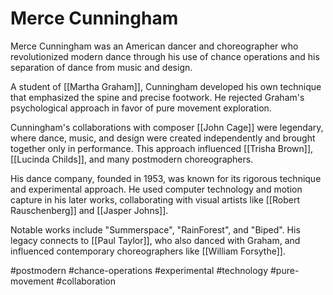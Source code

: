 # Merce Cunningham

Merce Cunningham was an American dancer and choreographer who revolutionized modern dance through his use of chance operations and his separation of dance from music and design.

A student of [[Martha Graham]], Cunningham developed his own technique that emphasized the spine and precise footwork. He rejected Graham's psychological approach in favor of pure movement exploration.

Cunningham's collaborations with composer [[John Cage]] were legendary, where dance, music, and design were created independently and brought together only in performance. This approach influenced [[Trisha Brown]], [[Lucinda Childs]], and many postmodern choreographers.

His dance company, founded in 1953, was known for its rigorous technique and experimental approach. He used computer technology and motion capture in his later works, collaborating with visual artists like [[Robert Rauschenberg]] and [[Jasper Johns]].

Notable works include "Summerspace", "RainForest", and "Biped". His legacy connects to [[Paul Taylor]], who also danced with Graham, and influenced contemporary choreographers like [[William Forsythe]].

#postmodern #chance-operations #experimental #technology #pure-movement #collaboration